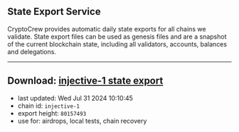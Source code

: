 ## State Export Service
CryptoCrew provides automatic daily state exports for all chains we validate. State export files can be used as genesis files and are a snapshot of the current blockchain state, including all validators, accounts, balances and delegations.

---
**Download: [injective-1 state export](https://dl-eu2.ccvalidators.com/SERVICE/injective/injective-1_export_80157493.json)**
---

- last updated: Wed Jul 31 2024 10:10:45
- chain id: `injective-1`
- export height: `80157493`
- use for: airdrops, local tests, chain recovery
